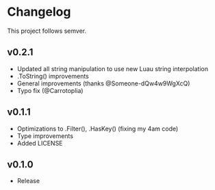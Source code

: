 # Changelog
This project follows semver.

## v0.2.1
- Updated all string manipulation to use new Luau string interpolation
- .ToString() improvements
- General improvements (thanks @Someone-dQw4w9WgXcQ)
- Typo fix (@Carrotoplia)

## v0.1.1
- Optimizations to .Filter(), .HasKey() (fixing my 4am code)
- Type improvements
- Added LICENSE

## v0.1.0
- Release